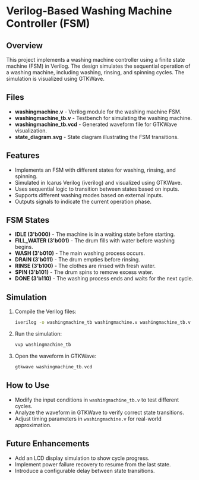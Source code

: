 # Verilog-Based Washing Machine Controller (FSM)

## Overview
This project implements a washing machine controller using a finite state machine (FSM) in Verilog. The design simulates the sequential operation of a washing machine, including washing, rinsing, and spinning cycles. The simulation is visualized using GTKWave.

## Files
- **washingmachine.v** - Verilog module for the washing machine FSM.
- **washingmachine_tb.v** - Testbench for simulating the washing machine.
- **washingmachine_tb.vcd** - Generated waveform file for GTKWave visualization.
- **state_diagram.svg** - State diagram illustrating the FSM transitions.

## Features
- Implements an FSM with different states for washing, rinsing, and spinning.
- Simulated in Icarus Verilog (iverilog) and visualized using GTKWave.
- Uses sequential logic to transition between states based on inputs.
- Supports different washing modes based on external inputs.
- Outputs signals to indicate the current operation phase.

## FSM States
- **IDLE (3'b000)** - The machine is in a waiting state before starting.
- **FILL_WATER (3'b001)** - The drum fills with water before washing begins.
- **WASH (3'b010)** - The main washing process occurs.
- **DRAIN (3'b011)** - The drum empties before rinsing.
- **RINSE (3'b100)** - The clothes are rinsed with fresh water.
- **SPIN (3'b101)** - The drum spins to remove excess water.
- **DONE (3'b110)** - The washing process ends and waits for the next cycle.

## Simulation
1. Compile the Verilog files:
   ```sh
   iverilog -o washingmachine_tb washingmachine.v washingmachine_tb.v
   ```
2. Run the simulation:
   ```sh
   vvp washingmachine_tb
   ```
3. Open the waveform in GTKWave:
   ```sh
   gtkwave washingmachine_tb.vcd
   ```

## How to Use
- Modify the input conditions in `washingmachine_tb.v` to test different cycles.
- Analyze the waveform in GTKWave to verify correct state transitions.
- Adjust timing parameters in `washingmachine.v` for real-world approximation.

## Future Enhancements
- Add an LCD display simulation to show cycle progress.
- Implement power failure recovery to resume from the last state.
- Introduce a configurable delay between state transitions.

